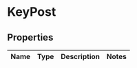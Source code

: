 

# KeyPost

## Properties

Name | Type | Description | Notes
------------ | ------------- | ------------- | -------------



